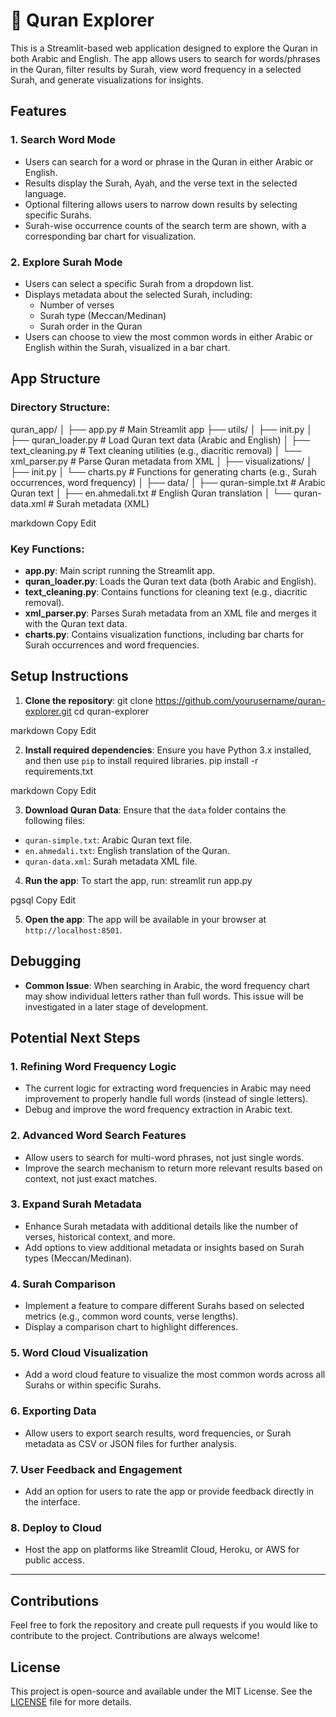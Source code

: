 # 📖 Quran Explorer

This is a Streamlit-based web application designed to explore the Quran in both Arabic and English. The app allows users to search for words/phrases in the Quran, filter results by Surah, view word frequency in a selected Surah, and generate visualizations for insights.

## Features

### 1. **Search Word Mode**
   - Users can search for a word or phrase in the Quran in either Arabic or English.
   - Results display the Surah, Ayah, and the verse text in the selected language.
   - Optional filtering allows users to narrow down results by selecting specific Surahs.
   - Surah-wise occurrence counts of the search term are shown, with a corresponding bar chart for visualization.

### 2. **Explore Surah Mode**
   - Users can select a specific Surah from a dropdown list.
   - Displays metadata about the selected Surah, including:
     - Number of verses
     - Surah type (Meccan/Medinan)
     - Surah order in the Quran
   - Users can choose to view the most common words in either Arabic or English within the Surah, visualized in a bar chart.

## App Structure

### Directory Structure:
quran_app/ │ ├── app.py # Main Streamlit app ├── utils/ │ ├── init.py │ ├── quran_loader.py # Load Quran text data (Arabic and English) │ ├── text_cleaning.py # Text cleaning utilities (e.g., diacritic removal) │ └── xml_parser.py # Parse Quran metadata from XML │ ├── visualizations/ │ ├── init.py │ └── charts.py # Functions for generating charts (e.g., Surah occurrences, word frequency) │ ├── data/ │ ├── quran-simple.txt # Arabic Quran text │ ├── en.ahmedali.txt # English Quran translation │ └── quran-data.xml # Surah metadata (XML)

markdown
Copy
Edit

### Key Functions:

- **app.py**: Main script running the Streamlit app.
- **quran_loader.py**: Loads the Quran text data (both Arabic and English).
- **text_cleaning.py**: Contains functions for cleaning text (e.g., diacritic removal).
- **xml_parser.py**: Parses Surah metadata from an XML file and merges it with the Quran text data.
- **charts.py**: Contains visualization functions, including bar charts for Surah occurrences and word frequencies.

## Setup Instructions

1. **Clone the repository**:
git clone https://github.com/yourusername/quran-explorer.git cd quran-explorer

markdown
Copy
Edit

2. **Install required dependencies**:
Ensure you have Python 3.x installed, and then use `pip` to install required libraries.
pip install -r requirements.txt

markdown
Copy
Edit

3. **Download Quran Data**:
Ensure that the `data` folder contains the following files:
- `quran-simple.txt`: Arabic Quran text file.
- `en.ahmedali.txt`: English translation of the Quran.
- `quran-data.xml`: Surah metadata XML file.

4. **Run the app**:
To start the app, run:
streamlit run app.py

pgsql
Copy
Edit

5. **Open the app**:
The app will be available in your browser at `http://localhost:8501`.

## Debugging

- **Common Issue**: When searching in Arabic, the word frequency chart may show individual letters rather than full words. This issue will be investigated in a later stage of development.

## Potential Next Steps

### 1. **Refining Word Frequency Logic**
- The current logic for extracting word frequencies in Arabic may need improvement to properly handle full words (instead of single letters).
- Debug and improve the word frequency extraction in Arabic text.

### 2. **Advanced Word Search Features**
- Allow users to search for multi-word phrases, not just single words.
- Improve the search mechanism to return more relevant results based on context, not just exact matches.

### 3. **Expand Surah Metadata**
- Enhance Surah metadata with additional details like the number of verses, historical context, and more.
- Add options to view additional metadata or insights based on Surah types (Meccan/Medinan).

### 4. **Surah Comparison**
- Implement a feature to compare different Surahs based on selected metrics (e.g., common word counts, verse lengths).
- Display a comparison chart to highlight differences.

### 5. **Word Cloud Visualization**
- Add a word cloud feature to visualize the most common words across all Surahs or within specific Surahs.

### 6. **Exporting Data**
- Allow users to export search results, word frequencies, or Surah metadata as CSV or JSON files for further analysis.

### 7. **User Feedback and Engagement**
- Add an option for users to rate the app or provide feedback directly in the interface.

### 8. **Deploy to Cloud**
- Host the app on platforms like Streamlit Cloud, Heroku, or AWS for public access.

---

## Contributions

Feel free to fork the repository and create pull requests if you would like to contribute to the project. Contributions are always welcome!

## License

This project is open-source and available under the MIT License. See the [LICENSE](LICENSE) file for more details.
